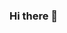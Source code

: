 ### Hi there 👋

<!--
I'm currently working on a website that allows users to add movies that they have seen or recommend on their profile, similar to Netflix's "My List". This academic project has a huge focus on the backend with Nodejs and Express as the backbone and Firebase as its main database for storing users and movies. This project also utilizes the Bootstrap framework to help alleviate some of the frontend as the team and I focus on the backend.

The main challenges from this project has been learning and getting the hang of how to properly use Nodejs, Express, and EJS. The next major upcoming challenge for this project would be its deployment to a cloud platform.

Login/Registration:

Homepage:

Movie modal:

User profile:

Movie addition as an admin:

Past Project:
-->
